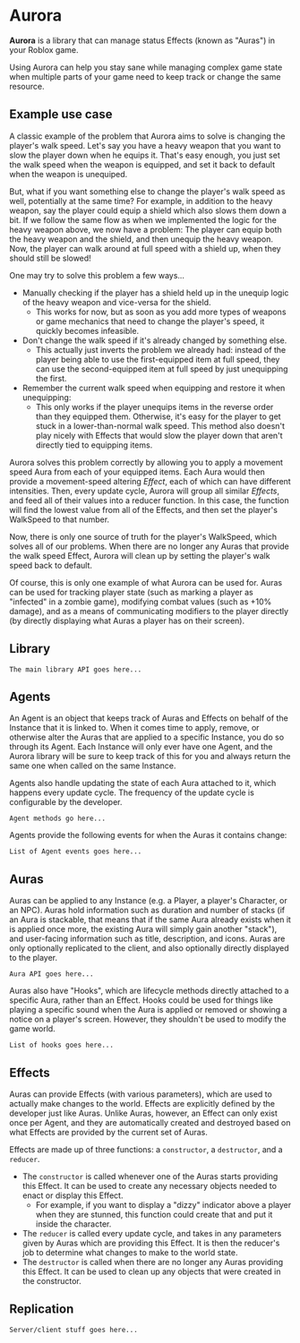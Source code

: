 # Aurora

**Aurora** is a library that can manage status Effects (known as "Auras") in your Roblox game.

Using Aurora can help you stay sane while managing complex game state when multiple parts of your game need to keep track or change the same resource.

## Example use case

A classic example of the problem that Aurora aims to solve is changing the player's walk speed. Let's say you have a heavy weapon that you want to slow the player down when he equips it. That's easy enough, you just set the walk speed when the weapon is equipped, and set it back to default when the weapon is unequiped.

But, what if you want something else to change the player's walk speed as well, potentially at the same time? For example, in addition to the heavy weapon, say the player could equip a shield which also slows them down a bit. If we follow the same flow as when we implemented the logic for the heavy weapon above, we now have a problem: The player can equip both the heavy weapon and the shield, and then unequip the heavy weapon. Now, the player can walk around at full speed with a shield up, when they should still be slowed!

One may try to solve this problem a few ways...
- Manually checking if the player has a shield held up in the unequip logic of the heavy weapon and vice-versa for the shield.
  - This works for now, but as soon as you add more types of weapons or game mechanics that need to change the player's speed, it quickly becomes infeasible.
- Don't change the walk speed if it's already changed by something else.
  - This actually just inverts the problem we already had: instead of the player being able to use the first-equipped item at full speed, they can use the second-equipped item at full speed by just unequipping the first.
- Remember the current walk speed when equipping and restore it when unequipping:
  - This only works if the player unequips items in the reverse order than they equipped them. Otherwise, it's easy for the player to get stuck in a lower-than-normal walk speed. This method also doesn't play nicely with Effects that would slow the player down that aren't directly tied to equipping items.

Aurora solves this problem correctly by allowing you to apply a movement speed Aura from each of your equipped items. Each Aura would then provide a movement-speed altering *Effect*, each of which can have different intensities. Then, every update cycle, Aurora will group all similar *Effects*, and feed all of their values into a reducer function. In this case, the function will find the lowest value from all of the Effects, and then set the player's WalkSpeed to that number.

Now, there is only one source of truth for the player's WalkSpeed, which solves all of our problems. When there are no longer any Auras that provide the walk speed Effect, Aurora will clean up by setting the player's walk speed back to default.

Of course, this is only one example of what Aurora can be used for. Auras can be used for tracking player state (such as marking a player as "infected" in a zombie game), modifying combat values (such as +10% damage), and as a means of communicating modifiers to the player directly (by directly displaying what Auras a player has on their screen).

## Library

`The main library API goes here...`

## Agents

An Agent is an object that keeps track of Auras and Effects on behalf of the Instance that it is linked to. When it comes time to apply, remove, or otherwise alter the Auras that are applied to a specific Instance, you do so through its Agent. Each Instance will only ever have one Agent, and the Aurora library will be sure to keep track of this for you and always return the same one when called on the same Instance.

Agents also handle updating the state of each Aura attached to it, which happens every update cycle. The frequency of the update cycle is configurable by the developer.

`Agent methods go here...`

Agents provide the following events for when the Auras it contains change:

`List of Agent events goes here...`

## Auras

Auras can be applied to any Instance (e.g. a Player, a player's Character, or an NPC). Auras hold information such as duration and number of stacks (if an Aura is stackable, that means that if the same Aura already exists when it is applied once more, the existing Aura will simply gain another "stack"), and user-facing information such as title, description, and icons. Auras are only optionally replicated to the client, and also optionally directly displayed to the player.

`Aura API goes here...`

Auras also have "Hooks", which are lifecycle methods directly attached to a specific Aura, rather than an Effect. Hooks could be used for things like playing a specific sound when the Aura is applied or removed or showing a notice on a player's screen. However, they shouldn't be used to modify the game world.

`List of hooks goes here...`

## Effects 

Auras can provide Effects (with various parameters), which are used to actually make changes to the world. Effects are explicitly defined by the developer just like Auras. Unlike Auras, however, an Effect can only exist once per Agent, and they are automatically created and destroyed based on what Effects are provided by the current set of Auras.

Effects are made up of three functions: a `constructor`, a `destructor`, and a `reducer`.

- The `constructor` is called whenever one of the Auras starts providing this Effect. It can be used to create any necessary objects needed to enact or display this Effect.
  - For example, if you want to display a "dizzy" indicator above a player when they are stunned, this function could create that and put it inside the character.
- The `reducer` is called every update cycle, and takes in any parameters given by Auras which are providing this Effect. It is then the reducer's job to determine what changes to make to the world state.
- The `destructor` is called when there are no longer any Auras providing this Effect. It can be used to clean up any objects that were created in the constructor.

## Replication

`Server/client stuff goes here...`